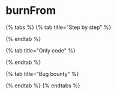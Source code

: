 # burnFrom

{% tabs %}
{% tab title="Step by step" %}

{% endtab %}

{% tab title="Only code" %}

{% endtab %}

{% tab title="Bug bounty" %}

{% endtab %}
{% endtabs %}

